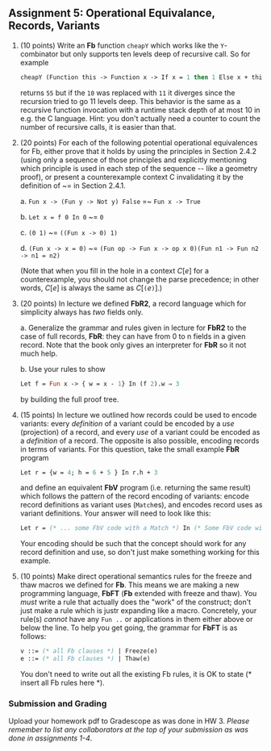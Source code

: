 ## Assignment 5: Operational Equivalance, Records, Variants


1.  (10 points) Write an **Fb** function `cheapY` which works like the `Y`-combinator but only supports ten levels deep of recursive call. So for example

    ```ocaml
    cheapY (Function this -> Function x -> If x = 1 then 1 Else x + this (x-1)) 10
    ```

    returns `55` but if the `10` was replaced with `11` it diverges since the recursion tried to go 11 levels deep. This behavior is the same as a recursive function invocation with a runtime stack depth of at most 10 in e.g. the C language. Hint: you don't actually need a counter to count the number of recursive calls, it is easier than that.


2. (20 points) For each of the following potential operational equivalences for Fb, either prove that it holds by using the principles in Section 2.4.2 (using only a sequence of those principles and explicitly mentioning which principle is used in each step of the sequence -- like a geometry proof), or present a counterexample context C invalidating it by the definition of ~= in Section 2.4.1.

     a. `Fun x -> (Fun y -> Not y) False` =~ `Fun x -> True`

     b. `Let x = f 0 In 0` ~= `0`

     c. `(0 1)` ~= `((Fun x -> 0) 1)`

     d. `(Fun x -> x = 0)` ~= `(Fun op -> Fun x -> op x 0)(Fun n1 -> Fun n2 -> n1 = n2)`

    (Note that when you fill in the hole in a context *C*[*e*] for a counterexample, you should not change the parse precedence; in other words,  *C*[*e*] is always the same as *C*[`(`*e*`)`].)
  
3.  (20 points)  In lecture we defined **FbR2**, a record language which for simplicity always has *two* fields only.  

     a. Generalize the grammar and rules given in lecture for **FbR2** to the case of full records, **FbR**: they can have from 0 to n fields in a given record.  Note that the book only gives an interpreter for **FbR** so it not much help.
     
     b. Use your rules to show 
     ```ocaml
     Let f = Fun x -> { w = x - 1} In (f 2).w ⇒ 3
     ```
     by building the full proof tree.

4.  (15 points) In lecture we outlined how records could be used to encode variants: every *definition* of a variant could be encoded by a *use* (projection) of a record, and every *use* of a variant could be encoded as a *definition* of a record.  The opposite is also possible, encoding records in terms of variants.  For this question, take the small example **FbR** program

    ```ocaml
    Let r = {w = 4; h = 6 + 5 } In r.h + 3
    ```

    and define an equivalent **FbV** program (i.e. returning the same result) which follows the  pattern of the record encoding of variants: encode record definitions as variant uses (`Match`es), and encodes record uses as variant definitions.  Your answer will need to look like this:

    ```ocaml
    Let r = (* ... some FbV code with a Match *) In (* Some FbV code with a variant definition *)+ 3
    ```

    Your encoding should be such that the concept should work for any record definition and use, so don't just make something working for this example.

5. (10 points) Make direct operational semantics rules for the freeze and thaw macros we defined for **Fb**. This means we are making a new programming language, **FbFT** (**Fb** extended with freeze and thaw).  You _must_ write a rule that actually does the "work" of the construct; don't just make a rule which is justr expanding like a macro.  Concretely, your rule(s) *cannot* have any `Fun ..` or applications in them either above or below the line.  To help you get going, the grammar for **FbFT** is as follows:

    ```ocaml
    v ::= (* all Fb clauses *) | Freeze(e) 
    e ::= (* all Fb clauses *) | Thaw(e)
    ```
    You don't need to write out all the existing Fb rules, it is OK to state (* insert all Fb rules here *).


### Submission and Grading

Upload your homework pdf to Gradescope as was done in HW 3. *Please remember to list any collaborators at the top of your submission as was done in assignments 1-4*.